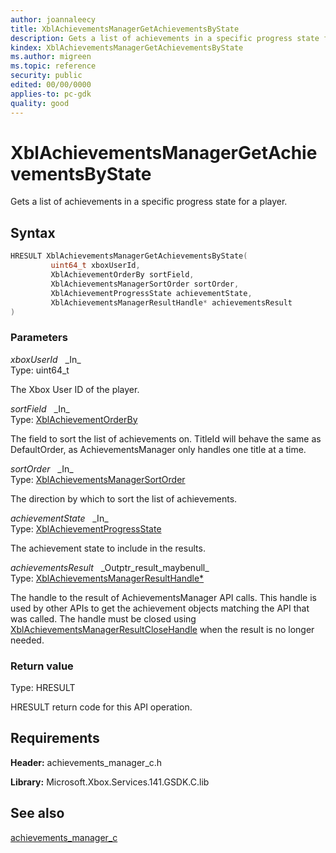 ```yaml
---
author: joannaleecy
title: XblAchievementsManagerGetAchievementsByState
description: Gets a list of achievements in a specific progress state for a player.
kindex: XblAchievementsManagerGetAchievementsByState
ms.author: migreen
ms.topic: reference
security: public
edited: 00/00/0000
applies-to: pc-gdk
quality: good
---
```


# XblAchievementsManagerGetAchievementsByState  

Gets a list of achievements in a specific progress state for a player.  

## Syntax  
  
```cpp
HRESULT XblAchievementsManagerGetAchievementsByState(  
         uint64_t xboxUserId,  
         XblAchievementOrderBy sortField,  
         XblAchievementsManagerSortOrder sortOrder,  
         XblAchievementProgressState achievementState,  
         XblAchievementsManagerResultHandle* achievementsResult  
)  
```  
  
### Parameters  
  
*xboxUserId* &nbsp;&nbsp;\_In\_  
Type: uint64_t  
  
The Xbox User ID of the player.  
  
*sortField* &nbsp;&nbsp;\_In\_  
Type: [XblAchievementOrderBy](../../achievements_c/enums/xblachievementorderby.md)  
  
The field to sort the list of achievements on. TitleId will behave the same as DefaultOrder, as AchievementsManager only handles one title at a time.  
  
*sortOrder* &nbsp;&nbsp;\_In\_  
Type: [XblAchievementsManagerSortOrder](../enums/xblachievementsmanagersortorder.md)  
  
The direction by which to sort the list of achievements.  
  
*achievementState* &nbsp;&nbsp;\_In\_  
Type: [XblAchievementProgressState](../../achievements_c/enums/xblachievementprogressstate.md)  
  
The achievement state to include in the results.  
  
*achievementsResult* &nbsp;&nbsp;\_Outptr\_result\_maybenull\_  
Type: [XblAchievementsManagerResultHandle*](../handles/xblachievementsmanagerresulthandle.md)  
  
The handle to the result of AchievementsManager API calls. This handle is used by other APIs to get the achievement objects matching the API that was called. The handle must be closed using [XblAchievementsManagerResultCloseHandle](xblachievementsmanagerresultclosehandle.md) when the result is no longer needed.  
  
  
### Return value  
Type: HRESULT
  
HRESULT return code for this API operation.
  
## Requirements  
  
**Header:** achievements_manager_c.h
  
**Library:** Microsoft.Xbox.Services.141.GSDK.C.lib
  
## See also  
[achievements_manager_c](../achievements_manager_c_members.md)  
  
  
